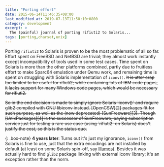 ```yaml
---
title: "Porting effort"
date: 2015-06-14T11:46:35+08:00
last_modified_at: 2019-07-13T11:58:10+0800
category: development
excerpt: >
  The (painful) journal of porting rifiuti2 to Solaris...
tags: [porting,charset,unix]
---
```


Porting `rifiuti2` to Solaris is proven to be the most problematic
of all so far.  Effort spent on FreeBSD and NetBSD are trivial; they
almost work instantly except incompatibility of tools used in some
test cases. Time spent on Solaris is more than the other platforms
combined, partly due to fruitless effort to make Sparc64 emulation
under Qemu work, and remaining time is spent on struggling with Solaris
implementation of `iconv()`. <del datetime="2019-07-13T12:01:20+0800">
It is utter crap too limited to be
useful for rifiuti2; while containing lots of IBM code pages, it
lacks support for many Windows code pages, which would be necessary
for rifiuti2.</del>

<del datetime="2019-07-13T12:02:25+0800">
So in the end decision is made to simply ignore Solaris `iconv()`
and require glib2 compiled with GNU libiconv instead. [OpenCSW][2]
packages fit for such purpose, as well as the (now deprecated)
[SunFreeware][3]. Though [UnixPackages][4] is the successor
of SunFreeware, paying subscription service just for testing a rare
use case (using `rifiuti2` on Solaris) does't justify the cost,
so this is the status quo.</del>

{: .box-note}
**4 years later**: Turns out it's just my ignorance, `iconv()` from
Solaris is fine to use, just that the extra encodings are not installed
by default (at least on some Solaris spin-off, say [Illumos][5]). Besides
it was actually hard to find `glib2` package linking with external iconv
library; it's an exception rather than the norm.

[1]: http://opensxce.org/
[2]: https://www.opencsw.org/
[3]: https://www.sunfreeware.com/
[4]: https://unixpackages.com/
[5]: https://illumos.org/

